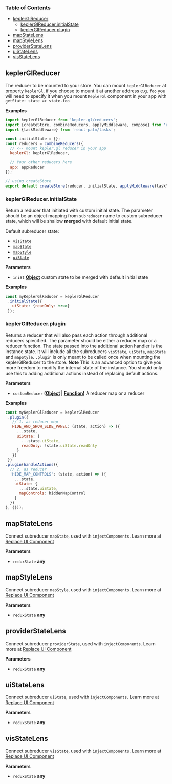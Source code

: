 <!-- Generated by documentation.js. Update this documentation by updating the source code. -->

### Table of Contents

-   [keplerGlReducer][1]
    -   [keplerGlReducer.initialState][3]
    -   [keplerGlReducer.plugin][6]
-   [mapStateLens][9]
-   [mapStyleLens][11]
-   [providerStateLens][13]
-   [uiStateLens][15]
-   [visStateLens][17]

## keplerGlReducer

The reducer to be mounted to your store. You can mount `keplerGlReducer` at property `keplerGl`, if you choose
to mount it at another address e.g. `foo` you will need to specify it when you mount `KeplerGl` component in your app with `getState: state => state.foo`

**Examples**

```javascript
import keplerGlReducer from 'kepler.gl/reducers';
import {createStore, combineReducers, applyMiddleware, compose} from 'redux';
import {taskMiddleware} from 'react-palm/tasks';

const initialState = {};
const reducers = combineReducers({
  // <-- mount kepler.gl reducer in your app
  keplerGl: keplerGlReducer,

  // Your other reducers here
  app: appReducer
});

// using createStore
export default createStore(reducer, initialState, applyMiddleware(taskMiddleware));
```

### keplerGlReducer.initialState

Return a reducer that initiated with custom initial state.
The parameter should be an object mapping from `subreducer` name to custom subreducer state,
which will be shallow **merged** with default initial state.

Default subreducer state:

-   [`visState`][19]
-   [`mapState`][20]
-   [`mapStyle`][21]
-   [`uiState`][22]

**Parameters**

-   `iniSt` **[Object][23]** custom state to be merged with default initial state

**Examples**

```javascript
const myKeplerGlReducer = keplerGlReducer
 .initialState({
   uiState: {readOnly: true}
 });
```

### keplerGlReducer.plugin

Returns a reducer that will also pass each action through additional reducers spiecified.
The parameter should be either a reducer map or a reducer function.
The state passed into the additional action handler is the instance state.
It will include all the subreducers `visState`, `uiState`, `mapState` and `mapStyle`.
`.plugin` is only meant to be called once when mounting the keplerGlReducer to the store.
**Note** This is an advanced option to give you more freedom to modify the internal state of the instance.
You should only use this to adding additional actions instead of replacing default actions.

**Parameters**

-   `customReducer` **([Object][23] \| [Function][24])** A reducer map or a reducer

**Examples**

```javascript
const myKeplerGlReducer = keplerGlReducer
 .plugin({
   // 1. as reducer map
   HIDE_AND_SHOW_SIDE_PANEL: (state, action) => ({
     ...state,
     uiState: {
       ...state.uiState,
       readOnly: !state.uiState.readOnly
     }
   })
 })
.plugin(handleActions({
  // 2. as reducer
  'HIDE_MAP_CONTROLS': (state, action) => ({
    ...state,
    uiState: {
      ...state.uiState,
      mapControls: hiddenMapControl
    }
  })
}, {}));
```

## mapStateLens

Connect subreducer `mapState`, used with `injectComponents`. Learn more at
[Replace UI Component][25]

**Parameters**

-   `reduxState` **any**

## mapStyleLens

Connect subreducer `mapStyle`, used with `injectComponents`. Learn more at
[Replace UI Component][25]

**Parameters**

-   `reduxState` **any**

## providerStateLens

Connect subreducer `providerState`, used with `injectComponents`. Learn more at
[Replace UI Component][25]

**Parameters**

-   `reduxState` **any**

## uiStateLens

Connect subreducer `uiState`, used with `injectComponents`. Learn more at
[Replace UI Component][25]

**Parameters**

-   `reduxState` **any**

## visStateLens

Connect subreducer `visState`, used with `injectComponents`. Learn more at
[Replace UI Component][25]

**Parameters**

-   `reduxState` **any**

[1]: #keplerglreducer

[2]: #examples

[3]: #keplerglreducerinitialstate

[4]: #parameters

[5]: #examples-1

[6]: #keplerglreducerplugin

[7]: #parameters-1

[8]: #examples-2

[9]: #mapstatelens

[10]: #parameters-2

[11]: #mapstylelens

[12]: #parameters-3

[13]: #providerstatelens

[14]: #parameters-4

[15]: #uistatelens

[16]: #parameters-5

[17]: #visstatelens

[18]: #parameters-6

[19]: ./vis-state.md#INITIAL_VIS_STATE

[20]: ./map-state.md#INITIAL_MAP_STATE

[21]: ./map-style.md#INITIAL_MAP_STYLE

[22]: ./ui-state.md#INITIAL_UI_STATE

[23]: https://developer.mozilla.org/docs/Web/JavaScript/Reference/Global_Objects/Object

[24]: https://developer.mozilla.org/docs/Web/JavaScript/Reference/Statements/function

[25]: ../advanced-usages/replace-ui-component.md#pass-custom-component-props
